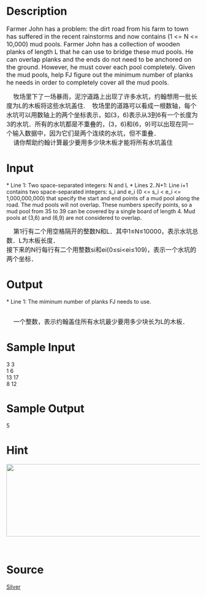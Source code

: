 
# Description

<div class="content"><p><span style="font-size: medium">Farmer John has a problem: the dirt road from his farm to town has suffered in the recent rainstorms and now contains (1 &lt;= N &lt;= 10,000) mud pools. Farmer John has a collection of wooden planks of length L that he can use to bridge these mud pools. He can overlap planks and the ends do not need to be anchored on the ground. However, he must cover each pool completely. Given the mud pools, help FJ figure out the minimum number of planks he needs in order to completely cover all the mud pools. </span></p>
<div><span style="font-size: medium">    牧场里下了一场暴雨，泥泞道路上出现了许多水坑，约翰想用一批长度为L的木板将这些水坑盖住.    牧场里的道路可以看成一根数轴，每个水坑可以用数轴上的两个坐标表示，如(3，6)表示从3到6有一个长度为3的水坑．所有的水坑都是不重叠的，(3，6)和(6，9)可以出现在同一个输入数据中，因为它们是两个连续的水坑，但不重叠．</span></div>
<div><span style="font-size: medium">    请你帮助约翰计算最少要用多少块木板才能将所有水坑盖住</span></div></div>

# Input

<div class="content"><p>* Line 1: Two space-separated integers: N and L * Lines 2..N+1: Line i+1 contains two space-separated integers: s_i and e_i (0 &lt;= s_i &lt; e_i &lt;= 1,000,000,000) that specify the start and end points of a mud pool along the road. The mud pools will not overlap. These numbers specify points, so a mud pool from 35 to 39 can be covered by a single board of length 4. Mud pools at (3,6) and (6,9) are not considered to overlap.</p>
<div><span style="font-size: medium">    第1行有二个用空格隔开的整数N和L．其中1≤N≤10000，表示水坑总数．L为木板长度．</span></div>
<div><span style="font-size: medium">接下来的N行每行有二个用整数si和ei(0≤si&lt;ei≤109)，表示一个水坑的两个坐标．</span></div></div>

# Output

<div class="content"><p>* Line 1: The miminum number of planks FJ needs to use.</p>
<div> </div>
<div><span style="font-size: medium">    一个整数，表示约翰盖住所有水坑最少要用多少块长为L的木板．</span></div></div>

# Sample Input

<div class="content"><span class="sampledata">3 3<br/>
1 6<br/>
13 17<br/>
8 12<br/>
</span></div>

# Sample Output

<div class="content"><span class="sampledata">5<br/>
</span></div>

# Hint

<div class="content"><p></p><p><img height="189" width="813" alt="" src="/source/bzoj/1689/img/aHR0cHM6Ly9seWRzeS5jb20vSnVkZ2VPbmxpbmUvdXBsb2FkLzIwMTQwMS8xMSgxKS5qcGc=.jpg"/></p><br/>
<p></p><p></p></div>

# Source

<div class="content"><p><a href="problemset.php?search=Silver">Silver</a></p></div>

